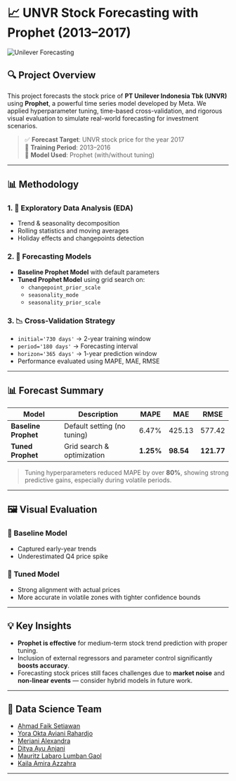 # 📈 UNVR Stock Forecasting with Prophet (2013–2017)

![Unilever Forecasting](Presentation/Unilever_Forecasting.gif)

## 🔍 Project Overview

This project forecasts the stock price of **PT Unilever Indonesia Tbk (UNVR)** using **Prophet**, a powerful time series model developed by Meta. We applied hyperparameter tuning, time-based cross-validation, and rigorous visual evaluation to simulate real-world forecasting for investment scenarios.

> ✅ **Forecast Target**: UNVR stock price for the year 2017  
> 📅 **Training Period**: 2013–2016  
> 🧠 **Model Used**: Prophet (with/without tuning)

---

## 📊 Methodology

### 1. 📌 Exploratory Data Analysis (EDA)

- Trend & seasonality decomposition
- Rolling statistics and moving averages
- Holiday effects and changepoints detection

### 2. 🔮 Forecasting Models

- **Baseline Prophet Model** with default parameters
- **Tuned Prophet Model** using grid search on:
  - `changepoint_prior_scale`
  - `seasonality_mode`
  - `seasonality_prior_scale`

### 3. 📉 Cross-Validation Strategy

- `initial='730 days'` → 2-year training window
- `period='180 days'` → Forecasting interval
- `horizon='365 days'` → 1-year prediction window
- Performance evaluated using MAPE, MAE, RMSE

---

## 📊 Forecast Summary

| Model                | Description                 | MAPE      | MAE       | RMSE       |
| -------------------- | --------------------------- | --------- | --------- | ---------- |
| **Baseline Prophet** | Default setting (no tuning) | 6.47%     | 425.13    | 577.42     |
| **Tuned Prophet**    | Grid search & optimization  | **1.25%** | **98.54** | **121.77** |

> Tuning hyperparameters reduced MAPE by over **80%**, showing strong predictive gains, especially during volatile periods.

---

## 🖼️ Visual Evaluation

### 🔹 Baseline Model

- Captured early-year trends
- Underestimated Q4 price spike

### 🔸 Tuned Model

- Strong alignment with actual prices
- More accurate in volatile zones with tighter confidence bounds

---

## 💡 Key Insights

- **Prophet is effective** for medium-term stock trend prediction with proper tuning.
- Inclusion of external regressors and parameter control significantly **boosts accuracy**.
- Forecasting stock prices still faces challenges due to **market noise** and **non-linear events** — consider hybrid models in future work.

---

## 👥 Data Science Team

- [Ahmad Faik Setiawan](https://github.com/ahmadFaik)
- [Yora Okta Aviani Rahardjo](https://github.com/yoraoktaar)
- [Meriani Alexandra](https://github.com/jovellexa-code)
- [Ditya Ayu Anjani](https://github.com/Anjaani1)
- [Mauritz Labaro Lumban Gaol](https://github.com/mauritzlabora)
- [Kaila Amira Azzahra](https://github.com/filekeyholder)

---
